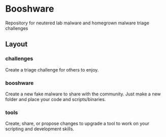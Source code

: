 # Booshware
Repository for neutered lab malware and homegrown malware triage challenges

## Layout
### challenges
Create a triage challenge for others to enjoy. 

### booshware
Create a new fake malware to share with the community. Just make a new folder and place your code and scripts/binaries.

### tools
Create, share, or propose changes to upgrade a tool to work on your scripting and development skills.
